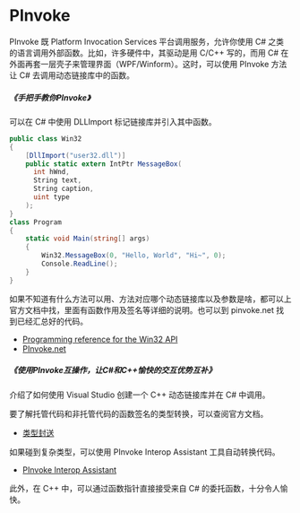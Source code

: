 # PInvoke



PInvoke 既 Platform Invocation Services 平台调用服务，允许你使用 C# 之类的语言调用外部函数。比如，许多硬件中，其驱动是用 C/C++ 写的，而用 C# 在外面再套一层壳子来管理界面（WPF/Winform）。这时，可以使用 PInvoke 方法让 C# 去调用动态链接库中的函数。

##### <Link type="h5" to="https://mgear-file.oss-cn-shanghai.aliyuncs.com/%E6%89%8B%E6%8A%8A%E6%89%8B%E6%95%99%E4%BD%A0PInvoke_%E9%BB%84%E8%85%BE%E9%9C%84%E7%9A%84%E5%8D%9A%E5%AE%A2_CSDN%E5%8D%9A%E5%AE%A2.html" source="https://blog.csdn.net/htxhtx123/article/details/104323450" >《手把手教你PInvoke》</Link>

可以在 C# 中使用 DLLImport 标记链接库并引入其中函数。

```csharp
public class Win32
{
    [DllImport("user32.dll")]
    public static extern IntPtr MessageBox(
      int hWnd,
      String text,
      String caption,
      uint type
    );
}
class Program
{
    static void Main(string[] args)
    {
        Win32.MessageBox(0, "Hello, World", "Hi~", 0);
        Console.ReadLine();
    }
}
```

如果不知道有什么方法可以用、方法对应哪个动态链接库以及参数是啥，都可以上官方文档中找，里面有函数作用及签名等详细的说明。也可以到 pinvoke.net 找到已经汇总好的代码。

* [Programming reference for the Win32 API](https://docs.microsoft.com/en-us/windows/win32/api/)
* [PInvoke.net](http://pinvoke.net/index.aspx)

##### <Link type="h5" to="https://mgear-file.oss-cn-shanghai.aliyuncs.com/%E4%BD%BF%E7%94%A8PInvoke%E4%BA%92%E6%93%8D%E4%BD%9C%EF%BC%8C%E8%AE%A9C%23%E5%92%8CC_%E6%84%89%E5%BF%AB%E7%9A%84%E4%BA%A4%E4%BA%92%E4%BC%98%E5%8A%BF%E4%BA%92%E8%A1%A5_%E6%85%95%E8%AF%BE%E6%89%8B%E8%AE%B0.html" source="https://www.imooc.com/article/305247" >《使用PInvoke互操作，让C#和C++愉快的交互优势互补》</Link>

介绍了如何使用 Visual Studio 创建一个 C++ 动态链接库并在 C# 中调用。

要了解托管代码和非托管代码的函数签名的类型转换，可以查阅官方文档。

* [类型封送](https://docs.microsoft.com/zh-cn/dotnet/standard/native-interop/type-marshaling)

如果碰到复杂类型，可以使用 PInvoke Interop Assistant 工具自动转换代码。

* [PInvoke Interop Assistant](https://github.com/jaredpar/pinvoke-interop-assistant)

此外，在 C++ 中，可以通过函数指针直接接受来自 C# 的委托函数，十分令人愉快。